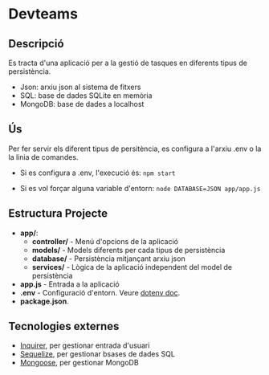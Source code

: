 
# Devteams

## Descripció
Es tracta d'una aplicació per a la gestió de tasques en diferents tipus de persistència.
- Json: arxiu json al sistema de fitxers
- SQL: base de dades SQLite en memòria
- MongoDB: base de dades a localhost

## Ús
Per fer servir els diferent tipus de persitència, es configura a l'arxiu .env o la la linia de comandes.

- Si es configura a .env, l'execució és:
`npm start`

- Si es vol forçar alguna variable d'entorn:
`node DATABASE=JSON app/app.js`


## Estructura Projecte

- <b>app/</b>:
    - <b>controller/</b> - Menú d'opcions de la aplicació
    - <b>models/</b> - Models diferents per cada tipus de persistència
    - <b>database/</b> - Persistència mitjançant arxiu json
    - <b>services/</b> - Lògica de la aplicació independent del model de persistència
- <b>app.js</b> - Entrada a la aplicació
- <b>.env</b> - Configuració d'entorn. Veure [dotenv doc](https://www.npmjs.com/package/dotenv).
- <b>package.json</b>.

## Tecnologies externes
- [Inquirer](https://github.com/SBoudrias/Inquirer.js), per gestionar entrada d'usuari
- [Sequelize](https://sequelize.org/), per gestionar bsases de dades SQL
- [Mongoose](https://mongoosejs.com/), per gestionar MongoDB

